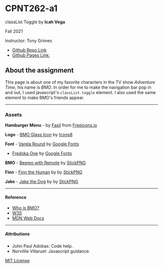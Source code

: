 # CPNT262-a1
classList Toggle by **Icah Vega**

Fall 2021

Instructor: Tony Grimes



- [Github Repo Link](https://github.com/Icahpv/cpnt262-a1.git)
- [Github Pages Link:](https://icahpv.github.io/cpnt262-a1/) 



## About the assignment


This page is about one of my favorite characters in the TV show  *Adventure Time*, his name is *BMO*. In order for me to make the navigation bar pop in and out, I used javascript's ```classList.toggle``` element. I also used the same element to make BMO's friends appear.

---


### Assets


**Hamburger Menu** - by [Fasil](https://freeicons.io/profile/722) from [Freeicons.io](https://freeicons.io/)

**Logo** - [BMO Glass Icon](https://icons8.com/icon/hOrSXhBz2aOQ/bmo) by [Icons8](https://icons8.com/)

**Font** - [Varela Round](https://fonts.google.com/specimen/Varela+Round?query=varela) by [Google Fonts](https://fonts.google.com/)
- [Fredoka One](https://fonts.google.com/specimen/Fredoka+One?preview.text=Click%20BMO%20to%20make%20him%20happy!&preview.text_type=custom) by [Google Fonts](https://fonts.google.com/)

**BMO** - [Beemo with Remote](https://www.stickpng.com/img/cartoons/adventure-time/adventure-time-bmo-beemo-with-remote) by [StickPNG](https://www.stickpng.com/)

**Finn** - [Finn the Human](https://www.stickpng.com/img/cartoons/adventure-time/adventure-time-finn-the-human)  by by [StickPNG](https://www.stickpng.com/)

**Jake** - [Jake the Dog](https://www.stickpng.com/img/cartoons/adventure-time/adventure-time-jake-the-dog) by by [StickPNG](https://www.stickpng.com/)


---

#### Reference


- [Who is BMO?](https://adventuretime.fandom.com/wiki/BMO)
- [W3S](https://www.w3schools.com/)
- [MDN Web Docs](https://developer.mozilla.org/en-US/)

---

##### Attributions


- John Paul Adobas: Code help.
- Norvillie Villaruel: Javascript guidance.





[MIT License](https://github.com/Icahpv/cpnt262-a1/blob/621c22247462431a30507a83906fba8fc8014f02/LICENSE)


